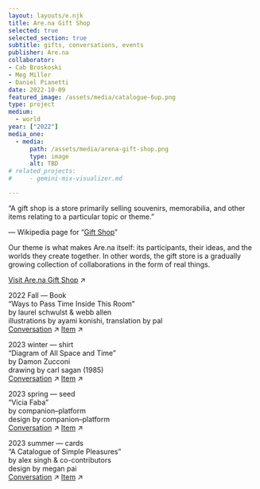```yaml
---
layout: layouts/e.njk
title: Are.na Gift Shop
selected: true
selected_section: true
subtitle: gifts, conversations, events
publisher: Are.na
collaborator:
- Cab Broskoski
- Meg Miller
- Daniel Pianetti
date: 2022-10-09
featured_image: /assets/media/catalogue-6up.png
type: project
medium:
  - world
year: ["2022"]
media_one:
  - media:
      path: /assets/media/arena-gift-shop.png
      type: image
      alt: TBD
# related_projects:
#     - gemini-mix-visualizer.md

---
```


“A gift shop is a store primarily selling souvenirs, memorabilia, and other items relating to a particular topic or theme.” 

— Wikipedia page for “<a href="https://en.wikipedia.org/wiki/Gift_shop" target="_blank">Gift Shop</a>”

Our theme is what makes Are.na itself: its participants, their ideas, and the worlds they create together. In other words, the gift store is a gradually growing collection of collaborations in the form of real things.

[Visit Are.na Gift Shop](https://store.are.na) ↗

<div class="small-text">

2022 Fall — Book<br>
“Ways to Pass Time Inside This Room”<br>
by laurel schwulst & webb allen<br>
illustrations by ayami konishi, translation by pal<br>
[Conversation](https://www.are.na/blog/gift-shop-talk) ↗
[Item](https://store.are.na/products/ways-to-pass-time-inside-this-room) ↗<br>

2023 winter — shirt<br>
“Diagram of All Space and Time”<br>
by Damon Zucconi<br>
drawing by carl sagan (1985)<br>
[Conversation](https://www.are.na/blog/the-forbidden-zone) ↗
[Item](https://store.are.na/products/diagram-of-all-space-and-time-long-sleeve-shirt) ↗<br>

2023 spring — seed<br>
“Vicia Faba”<br>
by companion–platform<br>
design by companion–platform<br>
[Conversation](https://www.are.na/blog/the-gift-alchemy-of-the-fava-bean) ↗
[Item](https://store.are.na/products/vicia-faba-seed-packet-single-fava-bean) ↗

2023 summer — cards<br>
“A Catalogue of Simple Pleasures”<br>
by alex singh & co-contributors<br>
design by megan pai<br>
[Conversation](https://www.are.na/blog/an-unbound-book) ↗
[Item](https://store.are.na/products/a-catalogue-of-simple-pleasures-cards) ↗

</div>